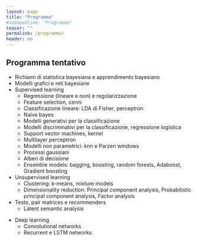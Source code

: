 ```yaml
---
layout: page
title: "Programma"
#subheadline: "Programma"
teaser: ""
permalink: /programma/
header: no
---
```

## Programma tentativo

* Richiami di statistica bayesiana e apprendimento bayesiano <!--`10 ore`-->
* Modelli grafici e reti bayesiane <!--`10 ore`-->
* Supervised learning <!--`30 ore`-->
	* Regressione (lineare e non) e regolarizzazione
	* Feature selection, cenni
	* Classificazione lineare: LDA di Fisher, perceptron
	* Naive bayes
	* Modelli generativi per la classificazione
	* Modelli discriminativi per la classificazione, regressione logistica
	* Support vector machines, kernel
	* Multilayer perceptron
	* Modelli non parametrici: knn e Parzen windows
	* Processi gaussiani
	* Alberi di decisione
	* Ensemble models: bagging, boosting, random forests, Adaboost, Gradient boosting
* Unsupervised learning <!--`20 ore`-->
	* Clustering: k-means, mixture models<!--, processi di Dirichlet (cenni), spectral clustering -->
	<!-- * Algoritmo di expectation maximization -->
	* Dimensionality reduction: Principal component analysis, Probabilistic principal component analysis, Factor analysis<!--, Manifold-->
	<!-- * Modelli temporali: Hidden Markov models -->
* Testo, pair matrices e recommenders <!--`10 ore`-->
	* Latent semantic analysis<!-- , Non negative matrix factorization -->
	<!-- * Modelli di testo (coppie): Probabilistic latent semantic analysis, Latent Dirichlet allocation, topic models -->
<!-- * Metodi montecarlo per l'inferenza approssimata (cenni) -->
* Deep learning <!--`10 ore`-->
	* Convolutional networks
	* Recurrent e LSTM networks

